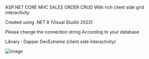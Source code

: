 ASP.NET CORE MVC SALES ORDER CRUD With rich client side grid interactivity

Created using .NET 8 (Visual Studio 2022)

Please change the connection string According to your database

Library : 
Dapper 
DevExtreme (client side interactivity)


![image](https://github.com/user-attachments/assets/5fdbd39e-d59c-4f5e-a8fc-2fbb84e06d39)
